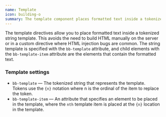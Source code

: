 ```yaml
---
name: Template
icon: building-o
summary: The template component places formatted text inside a tokenized string template.
---
```


The template directives allow you to place formatted text inside a tokenized string template. This avoids the need to build HTML manually on the server or in a custom directive where HTML injection bugs are common.
The string template is specified with the `bb-template` attribute, and child elements with the `bb-template-item` attribute are the elements that contain the formatted text.

### Template settings ###

 - `bb-template` &mdash; The tokenized string that represents the template. Tokens use the `{n}` notation where n is the ordinal of the item to replace the token.
  - `bb-template-item` &mdash; An attribute that specifies an element to be placed in the template, where the `nth` template item is placed at the `{n}` location in the template.